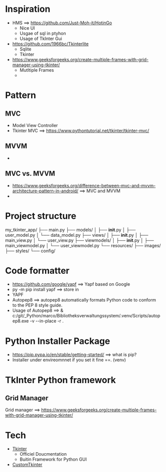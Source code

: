 # Inspiration
- HMS ==> https://github.com/Just-Moh-it/HotinGo 
  - Nice UI
  - Usgae of sql in ptyhon
  - Usage of TkInter Gui
- https://github.com/1966bc/Tkinterlite
    - Sqlite
    - Tkinter
- https://www.geeksforgeeks.org/create-multiple-frames-with-grid-manager-using-tkinter/
    - Mutltiple Frames
    -
    

# Pattern

## MVC
- Model View Controller
- Tkinter MVC ==> https://www.pythontutorial.net/tkinter/tkinter-mvc/
## MVVM
- 
## MVC vs. MVVM
- https://www.geeksforgeeks.org/difference-between-mvc-and-mvvm-architecture-pattern-in-android/ ==> MVC and MVVM 
-

# Project structure
my_tkinter_app/
├── main.py
├── models/
│   ├── __init__.py
│   ├── user_model.py
│   └── data_model.py
├── views/
│   ├── __init__.py
│   ├── main_view.py
│   └── user_view.py
├── viewmodels/
│   ├── __init__.py
│   ├── main_viewmodel.py
│   └── user_viewmodel.py
└── resources/
    ├── images/
    ├── styles/
    └── config/


# Code formatter
- https://github.com/google/yapf ==>  Yapf based on Google
- py -m pip install yapf ==> store in 
- YAPF
- Autopep8 ==> autopep8 automatically formats Python code to conform to the PEP 8 style guide.
- Usage of Autopep8 ==> & c:/git/_Python/marco/Bibliotheksverwaltungssystem/.venv/Scripts/autopep8.exe -v --in-place -r .


# Python Installer Package
- https://pip.pypa.io/en/stable/getting-started/ ==> what  is pip?
- Installer under envireomnnet if you set it fine ==. (venv)


# TkInter Python framework
## Grid Manager
 Grid manager  ==> https://www.geeksforgeeks.org/create-multiple-frames-with-grid-manager-using-tkinter/

# Tech
- [Tkinter](https://docs.python.org/3/library/tkinter.html)
  - Officiel Doucmentation
  - Buitin Framework for Python GUI
- [CustomTkinter](https://customtkinter.tomschimansky.com/)